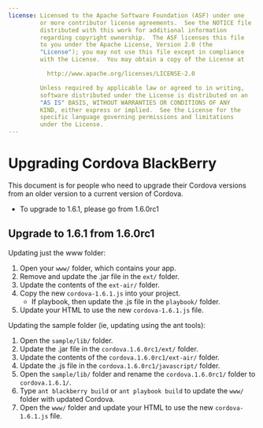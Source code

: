 ```yaml
---
license: Licensed to the Apache Software Foundation (ASF) under one
         or more contributor license agreements.  See the NOTICE file
         distributed with this work for additional information
         regarding copyright ownership.  The ASF licenses this file
         to you under the Apache License, Version 2.0 (the
         "License"); you may not use this file except in compliance
         with the License.  You may obtain a copy of the License at

           http://www.apache.org/licenses/LICENSE-2.0

         Unless required by applicable law or agreed to in writing,
         software distributed under the License is distributed on an
         "AS IS" BASIS, WITHOUT WARRANTIES OR CONDITIONS OF ANY
         KIND, either express or implied.  See the License for the
         specific language governing permissions and limitations
         under the License.
---
```


Upgrading Cordova BlackBerry
============================

This document is for people who need to upgrade their Cordova versions from an older version to a current version of Cordova.

- To upgrade to 1.6.1, please go from 1.6.0rc1

## Upgrade to 1.6.1 from 1.6.0rc1 ##

Updating just the www folder:

1. Open your `www/` folder, which contains your app.
2. Remove and update the .jar file in the `ext/` folder.
3. Update the contents of the `ext-air/` folder.
4. Copy the new `cordova-1.6.1.js` into your project.
    - If playbook, then update the .js file in the `playbook/` folder.
5. Update your HTML to use the new `cordova-1.6.1.js` file.


Updating the sample folder (ie, updating using the ant tools):

1. Open the `sample/lib/` folder.
2. Update the .jar file in the `cordova.1.6.0rc1/ext/` folder.
3. Update the contents of the `cordova.1.6.0rc1/ext-air/` folder.
4. Update the .js file in the `cordova.1.6.0rc1/javascript/` folder.
5. Open the `sample/lib/` folder and rename the `cordova.1.6.0rc1/` folder to `cordova.1.6.1/`.
6. Type `ant blackberry build` or `ant playbook build` to update the `www/` folder with updated Cordova.
7. Open the `www/` folder and update your HTML to use the new `cordova-1.6.1.js` file.


